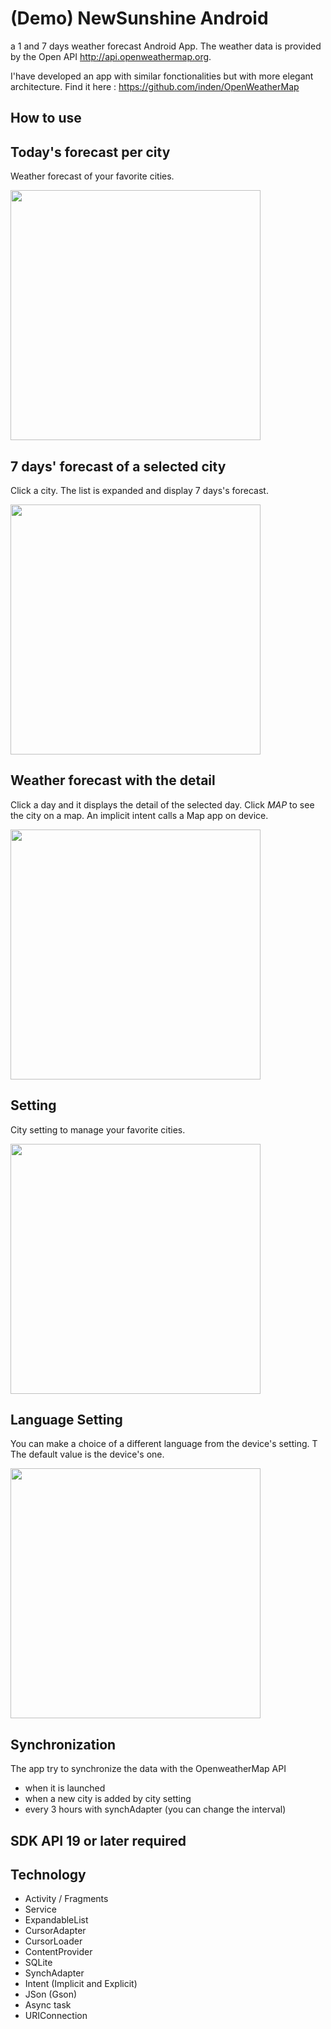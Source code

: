 # (Demo) NewSunshine Android #
a 1 and 7 days weather forecast Android App.
The weather data is provided by the Open API http://api.openweathermap.org.

I'have developed an app with similar fonctionalities but with more elegant architecture. Find it here :
https://github.com/inden/OpenWeatherMap


## How to use ##

## Today's forecast per city ##
Weather forecast of your favorite cities.

<img src="https://cloud.githubusercontent.com/assets/21304543/20180235/f66c5e78-a759-11e6-8567-301d8885273a.png" width="400"/>


## 7 days' forecast of a selected city  ##
Click a city. The list is expanded and display 7 days's forecast.

<img src="https://cloud.githubusercontent.com/assets/21304543/20180236/f675c6f2-a759-11e6-97fe-fddea8034847.png" width="400"/>


## Weather forecast with the detail ##
Click a day and it displays the detail of the selected day.
Click *MAP* to see the city on a map. An implicit intent calls a Map app on device.

<img src="https://cloud.githubusercontent.com/assets/21304543/20180237/f677279a-a759-11e6-93dd-dd9aa68eff03.png" width="400"/>


## Setting ##
City setting to manage your favorite cities.


<img src="https://cloud.githubusercontent.com/assets/21304543/20180241/f68cfc32-a759-11e6-813b-612b49a0ce67.png" width="400"/>


##  Language Setting ##
You can make a choice of a different language from the device's setting. T
The default value is the device's one.


<img src="https://cloud.githubusercontent.com/assets/21304543/20180239/f6812ee8-a759-11e6-8abe-13d20313ca3f.png" width="400"/>


## Synchronization ##
The app try to synchronize the data with the OpenweatherMap API
- when it is launched
- when a new city is added by city setting 
- every 3 hours with synchAdapter (you can change the interval)



## SDK API 19 or later required ##

## Technology ##
- Activity / Fragments
- Service
- ExpandableList
- CursorAdapter
- CursorLoader
- ContentProvider
- SQLite
- SynchAdapter
- Intent (Implicit and Explicit)
- JSon (Gson)
- Async task
- URIConnection


